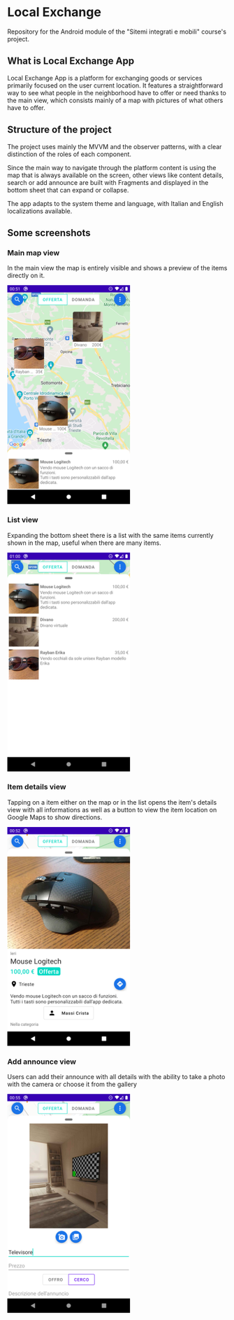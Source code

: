 # Local Exchange
Repository for the Android module of the "Sitemi integrati e mobili" course's project.

## What is Local Exchange App
Local Exchange App is a platform for exchanging goods or services primarily focused on the user current location.
It features a straightforward way to see what people in the neighborhood have to offer or need thanks to the main view, which consists mainly of a map with pictures of what others have to offer.

## Structure of the project
The project uses mainly the MVVM and the observer patterns, with a clear distinction of the roles of each component.

Since the main way to navigate through the platform content is using the map that is always available on the screen, other views like content details, search or add announce are built with Fragments and displayed in the bottom sheet that can expand or collapse.

The app adapts to the system theme and language, with Italian and English localizations available.

## Some screenshots
### Main map view
In the main view the map is entirely visible and shows a preview of the items directly on it.

<img src="https://github.com/massijay/LocalExchange/blob/1c98163b779f3761d7f814fa880667e2411cdc28/screenshot/main_view.png" height="500">

### List view
Expanding the bottom sheet there is a list with the same items currently shown in the map, useful when there are many items.

<img src="https://github.com/massijay/LocalExchange/blob/1c98163b779f3761d7f814fa880667e2411cdc28/screenshot/list_view.png" height="500">

### Item details view
Tapping on a item either on the map or in the list opens the item's details view with all informations as well as a button to view the item location on Google Maps to show directions.

<img src="https://github.com/massijay/LocalExchange/blob/1c98163b779f3761d7f814fa880667e2411cdc28/screenshot/details_view.png" height="500">

### Add announce view
Users can add their announce with all details with the ability to take a photo with the camera or choose it from the gallery

<img src="https://github.com/massijay/LocalExchange/blob/1c98163b779f3761d7f814fa880667e2411cdc28/screenshot/upload_view.png" height="500">

